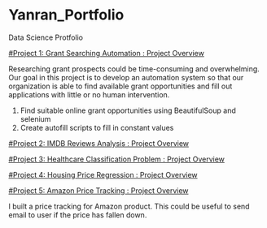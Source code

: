 # Yanran_Portfolio
Data Science Protfolio

[#Project 1: Grant Searching Automation : Project Overview](https://github.com/irischu03/Grant-Searching/blob/main/README.md)

Researching grant prospects could be time-consuming and overwhelming. Our goal in this project is to develop an automation system so that our organization is able to find available grant opportunities and fill out applications with little or no human intervention.

1. Find suitable online grant opportunities using BeautifulSoup and selenium
2. Create autofill scripts to fill in constant values

[#Project 2: IMDB Reviews Analysis : Project Overview](https://github.com/irischu03/IMDB-Reviews-Analysis/blob/main/README.md)


[#Project 3: Healthcare Classification Problem : Project Overview](https://github.com/irischu03/Healthcare-Classification-Problem/blob/main/README.md)

[#Project 4: Housing Price Regression : Project Overview](https://github.com/irischu03/Housing-Price-Regression-Model/blob/main/README.md)

[#Project 5: Amazon Price Tracking : Project Overview](https://github.com/irischu03/Price-Tracker/blob/main/README.md)

I built a price tracking for Amazon product. This could be useful to send email to user if the price has fallen down.
